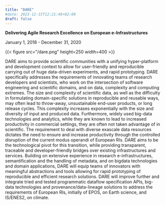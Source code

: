 ```yaml
---
title: "DARE"
#date: 2023-12-15T12:21:46+02:00
draft: false
---
```


**Delivering Agile Research Excellence on European e-Infrastructures**

January 1, 2018 - December 31, 2020

{{< figure src="/dare.png" height=250 width=400 >}}

DARE aims to provide scientific communities with a unifying hyper-platform and development context to allow for user-friendly and reproducible carrying out of huge data-driven experiments, and rapid prototyping. DARE specifically addresses the requirements of innovating teams of research developers and scientists, who work on the intersection of software engineering and scientific domains, and on data, complexity and computing extremes. The size and complexity of scientific data, as well as the difficulty in formulating domain-specific solutions in reproducible and reusable ways, may often lead to throw-away, unsustainable end-user products, or long release cycles. This complexity increases exponentially with the size and diversity of input and produced data. Furthermore, widely used big-data technologies and analytics, while they are known to lead to increased productivity in commercial settings, they are often not taken advantage of in scientific. The requirement to deal with diverse exascale data resources dictates the need to ensure and increase productivity through the controlled disruption of the current modus operandi of European RIs. DARE aims to be the technological pivot for this transition, while providing transparent, traceable and developer-friendly bridges over existing infrastructures and services. Building on extensive experience in research e-infrastructures, semantification and the handling of metadata, and on bigdata technologies and domain applications, DARE will equip teams of innovators with meaningful abstractions and tools allowing for rapid prototyping of reproducible and efficient research solutions. DARE will improve further and integrate tried and tested programmatic dataflow specification APIs, big-data technologies and provenance/data-lineage solutions to address the requirements of European RIs, initially of EPOS, on Earth science, and IS/ENES2, on climate.